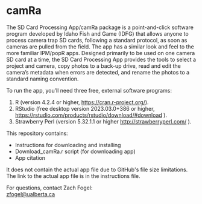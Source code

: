 # camRa

The SD Card Processing App/camRa package is a point-and-click software program developed by Idaho Fish and Game (IDFG) that allows anyone to process camera trap SD cards, following a standard protocol, as soon as cameras are pulled from the field. The app has a similar look and feel to the more familiar IPM/popR apps. Designed primarily to be used on one camera SD card at a time, the SD Card Processing App provides the tools to select a project and camera, copy photos to a back-up drive, read and edit the camera’s metadata when errors are detected, and rename the photos to a standard naming convention.

To run the app, you’ll need three free, external software programs:  
  1. R (version 4.2.4 or higher, https://cran.r-project.org/). 
  2. RStudio (free desktop version 2023.03.0+386 or higher, https://rstudio.com/products/rstudio/download/#download ).  
  3. Strawberry Perl (version 5.32.1.1 or higher http://strawberryperl.com/ ). 

This repository contains:  
  - Instructions for downloading and installing
  - Download_camRa.r script (for downloading app)
  - App citation

It does not contain the actual app file due to GitHub's file size limitations. The link to the actual app file is in the instructions file. 

For questions, contact Zach Fogel:   
  zfogel@ualberta.ca


